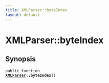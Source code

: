 ```yaml
---
title: XMLParser::byteIndex
layout: default
---
```


# XMLParser::byteIndex

## Synopsis

<code>public function <b><a href="XMLParser">XMLParser</a>::byteIndex</b>()</code>

